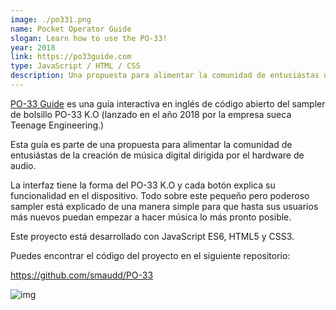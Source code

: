 ```yaml
---
image: ./po331.png
name: Pocket Operator Guide
slogan: Learn how to use the PO-33!
year: 2018
link: https://po33guide.com
type: JavaScript / HTML / CSS
description: Una propuesta para alimentar la comunidad de entusiástas de la creación de música digital dirigida por el hardware de audio.
---
```


[PO-33 Guide](https://po33guide.com) es una guía interactiva en inglés de código abierto del sampler de bolsillo PO-33 K.O (lanzado en el año 2018 por la empresa sueca Teenage Engineering.) 

Esta guía es parte de una propuesta para alimentar la comunidad de entusiástas de la creación de música digital dirigida por el hardware de audio.

La interfaz tiene la forma del PO-33 K.O y cada botón explica su funcionalidad en el dispositivo. Todo sobre este pequeño pero poderoso sampler está explicado de una manera simple para que hasta sus usuarios más nuevos puedan empezar a hacer música lo más pronto posible.

Este proyecto está desarrollado con JavaScript ES6, HTML5 y CSS3.

Puedes encontrar el código del proyecto en el siguiente repositorio:

https://github.com/smaudd/PO-33

![img](./po33.gif)